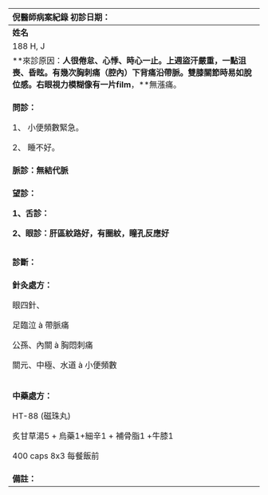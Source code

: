 ﻿|**倪醫師病案紀錄**     初診日期：|
| :- |
|**姓名**|**性別：**|**年齡及體型**|**來診日期：**|
|188 H, J|女||3/6/2008|
|**來診原因：**人很倦怠、心悸、時心一止。上週盜汗嚴重，一點沮喪、昏眩。有幾次胸刺痛（腔內）下背痛沿帶脈。雙膝關節時易如脫位感。右眼視力模糊像有一片film**，**無漲痛。|
|<p>**問診：**</p><p>1、 小便頻數緊急。</p><p>2、 睡不好。</p>|
|**脈診：無結代脈**|
|<p>**望診：**</p><p>**1、舌診：**</p><p>**2、眼診：肝區紋路好，有圈紋，瞳孔反應好**</p>|
||
||
|**診斷：** |
|<p>**針灸處方：**</p><p>眼四針、</p><p>足臨泣 à  帶脈痛</p><p>公孫、內關 à 胸悶刺痛</p><p>關元、中極、水道 à 小便頻數 </p><p></p>|
|<p>**中藥處方：** </p><p>HT-88 (磁珠丸)</p><p>炙甘草湯5 + 烏藥1+細辛1 + 補骨脂1 +牛膝1  </p><p>400 caps 8x3 每餐飯前</p>|
|**備註：**|

